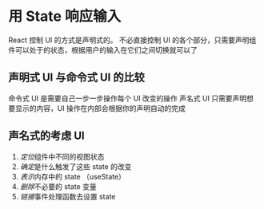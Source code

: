 # 用 State 响应输入
React 控制 UI 的方式是声明式的。
不必直接控制 UI 的各个部分，只需要声明组件可以处于的状态，根据用户的输入在它们之间切换就可以了

## 声明式 UI 与命令式 UI 的比较
命令式 UI 是需要自己一步一步操作每个 UI 改变的操作
声名式 UI 只需要声明想要显示的内容，UI 操作在内部会根据你的声明自动的完成

## 声名式的考虑 UI
1. *定位*组件中不同的视图状态
2. *确定*是什么触发了这些 state 的改变
3. *表示*内存中的 state （useState）
4. *删除*不必要的 state 变量
5. *链接*事件处理函数去设置 state
